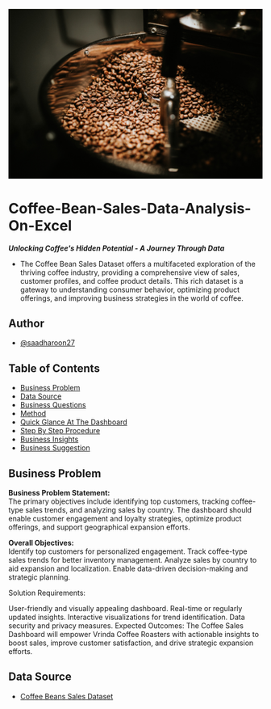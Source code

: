 ![banner](Assets/Banner.jpg)

# Coffee-Bean-Sales-Data-Analysis-On-Excel
_**Unlocking Coffee's Hidden Potential - A Journey Through Data**_
- The Coffee Bean Sales Dataset offers a multifaceted exploration of the thriving coffee industry, providing a comprehensive view of sales, customer profiles, and coffee product details. This rich dataset is a gateway to understanding consumer behavior, optimizing product offerings, and improving business strategies in the world of coffee.

## Author
- [@saadharoon27](https://github.com/saadharoon27)

## Table of Contents
- [Business Problem](#business-problem)
- [Data Source](#data-source)
- [Business Questions](#business-questions)
- [Method](#method)
- [Quick Glance At The Dashboard](#quick-glance-at-the-dashboard)
- [Step By Step Procedure](#step-by-step-procedure)
- [Business Insights](#business-insights)
- [Business Suggestion](#business-suggestion)

## Business Problem
**Business Problem Statement:** <br>
The primary objectives include identifying top customers, tracking coffee-type sales trends, and analyzing sales by country. The dashboard should enable customer engagement and loyalty strategies, optimize product offerings, and support geographical expansion efforts.
 
**Overall Objectives:** <br>
Identify top customers for personalized engagement.
Track coffee-type sales trends for better inventory management.
Analyze sales by country to aid expansion and localization.
Enable data-driven decision-making and strategic planning.

Solution Requirements:

User-friendly and visually appealing dashboard.
Real-time or regularly updated insights.
Interactive visualizations for trend identification.
Data security and privacy measures.
Expected Outcomes:
The Coffee Sales Dashboard will empower Vrinda Coffee Roasters with actionable insights to boost sales, improve customer satisfaction, and drive strategic expansion efforts.

## Data Source
- [Coffee Beans Sales Dataset](https://www.kaggle.com/datasets/saadharoon27/coffee-bean-sales-raw-dataset)
